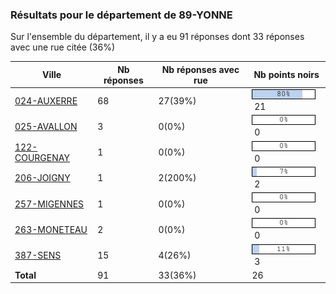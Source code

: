 ### Résultats pour le département de 89-YONNE

Sur l'ensemble du département, il y a eu 91 réponses dont 33 réponses avec une rue citée (36%)

| Ville | Nb réponses | Nb réponses avec rue | Nb points noirs |
|-------------|-------------|----------------------|-----------------|
|<a href='024-AUXERRE.md'>024-AUXERRE</a>|68|27(39%)|<img src="../../img/bar_80.gif" />&nbsp;21|
|<a href='025-AVALLON.md'>025-AVALLON</a>|3|0(0%)|<img src="../../img/bar_0.gif" />&nbsp;0|
|<a href='122-COURGENAY.md'>122-COURGENAY</a>|1|0(0%)|<img src="../../img/bar_0.gif" />&nbsp;0|
|<a href='206-JOIGNY.md'>206-JOIGNY</a>|1|2(200%)|<img src="../../img/bar_7.gif" />&nbsp;2|
|<a href='257-MIGENNES.md'>257-MIGENNES</a>|1|0(0%)|<img src="../../img/bar_0.gif" />&nbsp;0|
|<a href='263-MONETEAU.md'>263-MONETEAU</a>|2|0(0%)|<img src="../../img/bar_0.gif" />&nbsp;0|
|<a href='387-SENS.md'>387-SENS</a>|15|4(26%)|<img src="../../img/bar_11.gif" />&nbsp;3|
| **Total** |91|33(36%)|26|
